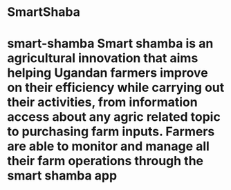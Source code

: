 # SmartShaba
# smart-shamba Smart shamba is an agricultural innovation that aims helping Ugandan farmers improve on their efficiency while carrying out their activities, from information access about any agric related topic to purchasing farm inputs. Farmers are able to monitor and manage all their  farm operations through the smart shamba app
